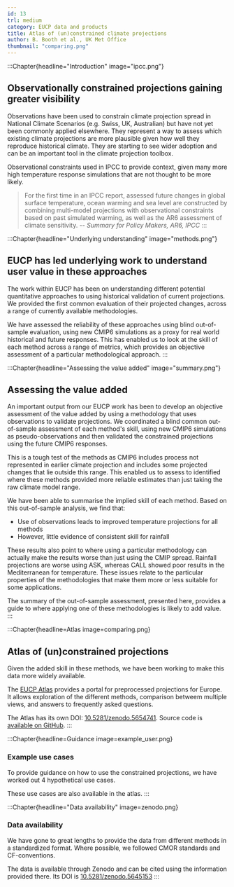 ```yaml
---
id: 13
trl: medium
category: EUCP data and products
title: Atlas of (un)constrained climate projections
author: B. Booth et al., UK Met Office
thumbnail: "comparing.png"
---
```


:::Chapter{headline="Introduction" image="ipcc.png"}
## Observationally constrained projections gaining greater visibility
Observations have been used to constrain climate projection spread in National Climate Scenarios (e.g. Swiss, UK, Australian) but have not yet been commonly applied elsewhere.  They represent a way to assess which existing climate projections are more plausible given how well they reproduce historical climate.  They are starting to see wider adoption and can be an important tool in the climate projection toolbox.

Observational constraints used in IPCC to provide context, given many more high
temperature response simulations that are not thought to be more likely.

> For the first time in an IPCC report, assessed future changes in global
> surface temperature, ocean warming and sea level are constructed by combining
> multi-model projections with observational constraints based on past simulated
> warming, as well as the AR6 assessment of climate sensitivity.
> -- <cite>Summary for Policy Makers, AR6, IPCC</cite>
:::

:::Chapter{headline="Underlying understanding" image="methods.png"}
## EUCP has led underlying work to understand user value in these approaches
The work within EUCP has been on understanding different potential quantitative approaches to using historical validation of current projections. We provided the first common evaluation of their projected changes, across a range of currently available methodologies.

We have assessed the reliability of these approaches using blind out-of-sample evaluation, using new CMIP6 simulations as a proxy for real world historical and future responses. This has enabled us to look at the skill of each method across a range of metrics, which provides an objective assessment of a particular methodological approach.
:::

:::Chapter{headline="Assessing the value added" image="summary.png"}
## Assessing the value added

An important output from our EUCP work has been to develop an objective assessment of the value added by using a methodology that uses observations to validate projections. We coordinated a blind common out-of-sample assessment of each method's skill, using new CMIP6 simulations as pseudo-observations and then validated the constrained projections using the future CMIP6 responses.

This is a tough test of the methods as CMIP6 includes process not represented in earlier climate projection and includes some projected changes that lie outside this range. This enabled us to assess to identified where these methods provided more reliable estimates than just taking the raw climate model range.

We have been able to summarise the implied skill of each method. Based on this
out-of-sample analysis, we find that:

* Use of observations leads to improved temperature projections for all methods
* However, little evidence of consistent skill for rainfall

These results also point to where using a particular methodology can actually make the results worse than just using the CMIP spread. Rainfall projections are worse using ASK, whereas CALL showed poor results in the Mediterranean for temperature. These issues relate to the particular properties of the methodologies that make them more or less suitable for some applications.

The summary of the out-of-sample assessment, presented here, provides a guide to where applying one of these methodologies is likely to add value.
:::

:::Chapter{headline=Atlas image=comparing.png}
## Atlas of (un)constrained projections
Given the added skill in these methods, we have been working to make this data
more widely available.

The [EUCP Atlas](https://eucp-project.github.io/) provides a portal for
preprocessed projections for Europe. It allows exploration of the different
methods, comparison betweem multiple views, and answers to frequently asked
questions.

The Atlas has its own DOI:
[10.5281/zenodo.5654741](https://doi.org/10.5281/zenodo.5654741). Source code is
[available on GitHub](https://github.com/eucp-project/).
:::


:::Chapter{headline=Guidance image=example_user.png}
### Example use cases
To provide guidance on how to use the constrained projections, we have worked
out 4 hypothetical use cases.

These use cases are also available in the atlas.
:::

:::Chapter{headline="Data availability" image=zenodo.png}
### Data availability

We have gone to great lengths to provide the data from different methods in a
standardized format. Where possible, we followed CMOR standards and
CF-conventions.

The data is available through Zenodo and can be cited using the information
provided there. Its DOI is
[10.5281/zenodo.5645153](https://doi.org/10.5281/zenodo.5645153)
:::